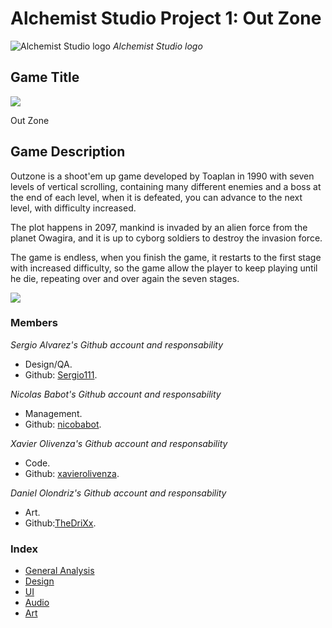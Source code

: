 # Alchemist Studio Project 1: Out Zone

![Alchemist Studio logo](https://github.com/nicobabot/OutZone_AlchemistStudio/blob/master/Wiki%20material/Logo/OutZoneLogo.jpg?raw=true)
_Alchemist Studio logo_

## Game Title
![](https://raw.githubusercontent.com/nicobabot/OutZone_AlchemistStudio/master/Wiki%20material/Art/Sprites%20OutZone/menu/title/6.png)

Out Zone

## Game Description

Outzone is a shoot'em up game developed by Toaplan in 1990 with seven levels of vertical scrolling, containing many different enemies and a boss at the end of each level, when it is defeated, you can advance to the next level, with difficulty increased. 

The plot happens in 2097, mankind is invaded by an alien force from the planet Owagira, and it is up to cyborg soldiers to destroy the invasion force.

The game is endless, when you finish the game, it restarts to the first stage with increased difficulty, so the game allow the player to keep playing until he die, repeating over and over again the seven stages.

![](https://raw.githubusercontent.com/nicobabot/OutZone_AlchemistStudio/master/Wiki%20material/Welcome%20Page/11291.jpg)

### **Members**

_Sergio Alvarez's Github account and responsability_
* Design/QA.
* Github: [Sergio111](https://github.com/Sergio111).

_Nicolas Babot's Github account and responsability_
* Management.
* Github: [nicobabot](https://github.com/nicobabot).

_Xavier Olivenza's Github account and responsability_
* Code.
* Github: [xavierolivenza](https://github.com/xavierolivenza).

_Daniel Olondriz's Github account and responsability_
* Art.
* Github:[TheDriXx](https://github.com/danielolondriz).


### Index
* [General Analysis](https://github.com/nicobabot/OutZone_AlchemistStudio/wiki/General-Analysis)
* [Design](https://github.com/nicobabot/OutZone_AlchemistStudio/wiki/Design)
* [UI](https://github.com/nicobabot/OutZone_AlchemistStudio/wiki/UI)
* [Audio](https://github.com/nicobabot/OutZone_AlchemistStudio/wiki/Audio)
* [Art](https://github.com/nicobabot/OutZone_AlchemistStudio/wiki/Art)
